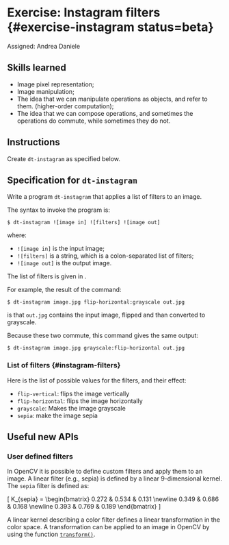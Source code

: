 # Exercise: Instagram filters  {#exercise-instagram status=beta}

Assigned: Andrea Daniele

## Skills learned

* Image pixel representation;
* Image manipulation;
* The idea that we can manipulate operations as objects, and refer to them. (higher-order computation);
* The idea that we can compose operations, and sometimes the operations do commute,
  while sometimes they do not.

## Instructions

Create `dt-instagram` as specified below.

## Specification for `dt-instagram`

Write a program `dt-instagram` that applies a list of filters to an image.

The syntax to invoke the program is:

    $ dt-instagram ![image in] ![filters] ![image out]

where:

- `![image in]` is the input image;
- `![filters]` is a string, which is a colon-separated list of filters;
- `![image out]` is the output image.

The list of filters is given in [](#instagram-filters).

For example, the result of the command:

    $ dt-instagram image.jpg flip-horizontal:grayscale out.jpg

is that `out.jpg` contains the input image, flipped and than converted to grayscale.

Because these two commute, this command gives the same output:

    $ dt-instagram image.jpg grayscale:flip-horizontal out.jpg



### List of filters {#instagram-filters}

Here is the list of possible values for the filters, and their effect:

- `flip-vertical`: flips the image vertically
- `flip-horizontal`: flips the image horizontally
- `grayscale`: Makes the image grayscale
- `sepia`: make the image sepia


## Useful new APIs

### User defined filters

In OpenCV it is possible to define custom filters and apply them to an image.
A linear filter (e.g., sepia) is defined by a linear 9-dimensional kernel.
The `sepia` filter is defined as:

\[
K_{sepia} =
\begin{bmatrix}
    0.272 & 0.534 & 0.131 \newline
    0.349 & 0.686 & 0.168 \newline
    0.393 & 0.769 & 0.189
\end{bmatrix}
\]

A linear kernel describing a color filter defines a linear transformation in the
color space. A transformation can be applied to an image in OpenCV by using the function
[`transform()`](http://docs.opencv.org/2.4/modules/core/doc/operations_on_arrays.html#cv2.transform).
